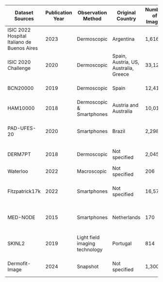 | Dataset Sources                    | Publication Year | Observation Method            | Original Country           | Number of Images | Image Format    | Number of Skin Lesion | Number of Patients | Special Feature                                    |
|------------------------------------|------------------|--------------------------------|----------------------------|------------------|-----------------|-----------------------|--------------------|----------------------------------------------------|
| ISIC 2022 Hospital Italiano de Buenos Aires | 2023             | Dermoscopic                   | Argentina                  | 1,616            | DCIOM/JPEG      | 9                     | 623                | Diversity of data sets and sources                |
| ISIC 2020 Challenge                | 2020             | Dermoscopic                   | Spain, Austria, US, Australia, Greece | 33,126           | DCIOM/JPEG      | 9                     | 2,056              | Standardised benchmarking environment             |
| BCN20000                           | 2019             | Dermoscopic                   | Spain                      | 12,413           | JPEG            | 9                     | Not specified      | Diversity, accurate labelling                     |
| HAM10000                           | 2018             | Dermoscopic & Smartphones     | Austria and Australia      | 10,015           | JPEG            | 8                     | Not specified      | High-quality labelling                            |
| PAD-UFES-20                        | 2020             | Smartphones                   | Brazil                     | 2,298            | PNG             | 6                     | 1,373              | Multi-sources, high-quality labelling             |
| DERM7PT                            | 2018             | Dermoscopic                   | Not specified              | 2,045            | Not specified   | 15                    | 1,011              | Multi-modal data, more labels                     |
| Waterloo                           | 2022             | Macroscopic                   | Not specified              | 206              | PNG             | 2                     | Not specified      | Contains macro images                             |
| Fitzpatrick17k                     | 2022             | Smartphones                   | Not specified              | 16,577           | Not specified   | 3                     | Not specified      | Perfectly re-labeled, diversity of skin color     |
| MED-NODE                           | 2015             | Smartphones                   | Netherlands                | 170              | JPEG            | 2                     | Not specified      | Suitable for conventional detection models        |
| SKINL2                             | 2019             | Light field imaging technology | Portugal                   | 814              | PNG             | 8                     | Not specified      | Light field image, multi-dimensional information  |
| Dermofit-Image                     | 2024             | Snapshot                      | Not specified              | 1,300            | JPEG            | 10                    | Not specified      | Perfectly labeled by experts                      |
